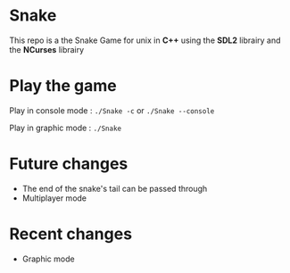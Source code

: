 # Snake
This repo is a the Snake Game for unix in **C++** using the **SDL2** librairy and the **NCurses** librairy

# Play the game
Play in console mode : `./Snake -c` or `./Snake --console`

Play in graphic mode : `./Snake`

# Future changes
- The end of the snake's tail can be passed through
- Multiplayer mode

# Recent changes
- Graphic mode